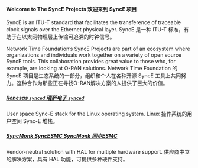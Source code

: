 #### Welcome to The SyncE Projects 欢迎来到 SyncE 项目



SyncE is an ITU-T standard that facilitates the transference of traceable clock signals over the Ethernet physical layer.
SyncE 是一种 ITU-T 标准，有助于在以太网物理层上传输可追溯的时钟信号。

Network Time Foundation’s SyncE Projects are part of an ecosystem where  organizations and individuals work together on a variety of open source  SyncE tools. This collaboration provides great value to those who, for  example, are looking at O-RAN solutions.
Network Time Foundation 的 SyncE 项目是生态系统的一部分，组织和个人在各种开源 SyncE 工具上共同努力。这种合作为那些正在寻找O-RAN解决方案的人提供了巨大的价值。





##### [Renesas `synced` 瑞萨电子 `synced` ](https://sync-e.nwtime.org/synced/)

User space Sync-E stack for the Linux operating system.
Linux 操作系统的用户空间 Sync-E 堆栈。

##### [SyncMonk SyncESMC SyncMonk 同步ESMC](https://sync-e.nwtime.org/syncesmc/)

Vendor-neutral solution with HAL for multiple hardware support.
供应商中立的解决方案，具有 HAL 功能，可提供多种硬件支持。